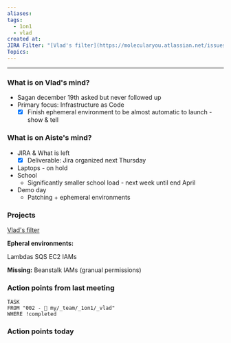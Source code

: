 ```yaml
---
aliases: 
tags:
  - 1on1
  - vlad
created at: 
JIRA Filter: "[Vlad's filter](https://molecularyou.atlassian.net/issues/?filter=10023)"
Topics:
---
```

----
### What is on Vlad's mind?

* Sagan december 19th asked but never followed up
* Primary focus: Infrastructure as Code
	* [x] Finish ephemeral environment to be almost automatic to launch - show & tell
### What is on Aiste's mind?


- JIRA & What is left
	- [x] Deliverable: Jira organized next Thursday
- Laptops - on hold 
- School
	- Significantly smaller school load - next week until end April
- Demo day
	- Patching + ephemeral environments

### Projects
[Vlad's filter](https://molecularyou.atlassian.net/issues/?filter=10023)

**Epheral environments:**

Lambdas
SQS
EC2
IAMs

**Missing:**
Beanstalk
IAMs (granual permissions)

### Action points from last meeting

```dataview
TASK 
FROM "002 - 📍 my/_team/_1on1/_vlad"
WHERE !completed
```


### Action points today

